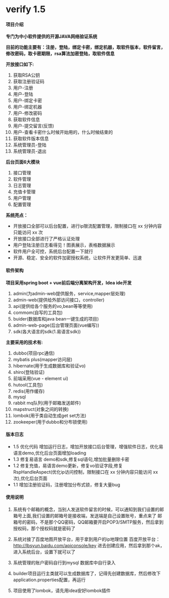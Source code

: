 # verify 1.5

#### 项目介绍

**专门为中小软件提供的开源JAVA网络验证系统**

**目前的功能主要有：注册，登陆，绑定卡密，绑定机器，取软件版本，软件留言，修改密码，取卡密期限，rsa算法加密登陆，取软件信息**

**开放接口如下:**
1. 获取RSA公钥
2. 获取注册验证码
3. 用户-注册
4. 用户-登陆
5. 用户-绑定卡密
6. 用户-绑定机器
7. 用户-修改密码
8. 获取软件信息
9. 用户-提交留言(反馈)
10. 用户-查看卡密什么时候开始用的，什么时候结束的
11. 获取软件版本信息
12. 系统管理员-登陆
13. 系统管理员-退出

**后台页面6大模块**
1. 接口管理
2. 软件管理
3. 日志管理
4. 充值卡管理
5. 用户管理
6. 配置管理

**系统亮点：**
* 开放接口全部可以后台配置，进行ip限流配置管理，限制接口在 xx 分钟内容只能访问 xx 次
* 开放接口全部进行了严格认证处理
* 用户登陆注册日志看得见！图表展示，表格数据展示
* 软件用户全可控，系统后台配置一下就行
* 开源、稳定、安全的软件加密授权系统，让软件开发更简单、迅速

#### 软件架构
**项目采用spring boot + vue前后端分离架构开发，Idea ide开发**

1. admin(为admin-web提供服务，service,mapper层处理)
2. admin-web(提供给外部访问接口，controller)
3. api(提供给各个服务的vo,bean等等使用)
4. commom(自写的工具包)
5. buider(数据库和java bean一键生成的项目)
6. admin-web-page(后台管理页面(vue编写))
7. sdk(各大语言的sdk(1.易语言sdk))

**主要采用的技术有:**

1. dubbo(项目rpc通信)
2. mybatis plus(mapper访问层)
3. hibernate(用于生成数据库和验证vo)
4. shiro(登陆验证)
5. 前端采用(vue - element ui)
6. hutool(工具包)
7. redis(用作缓存)
8. mysql
9. rabbit mq队列(用于邮箱发送邮件)
10. mapstruct(对象之间的转换)
11. lombok(用于类自动生成get set方法)
12. zookeeper(用于dubbo和分布锁使用)

#### 版本日志

* 1.5 优化代码 增加运行日志，增加开放接口后台管理，增强软件日志，优化易语言demo,优化后台页面增加loading
* 1.3 修复易语言 demo和sdk,修复sql语句,增加批量删除卡密
* 1.2 修复充值，易语言demo更新，修复vo验证字段,修复RspHandleAspect(优化ip访问控制，限制接口在 xx 分钟内容只能访问 xx 次),优化后台页面
* 1.1 增加注册验证码，注册增加分布式锁，修复大量bug

#### 使用说明

1. 系统有个邮箱的概念，当别人发送软件留言的时候，可以通知到我们设置的邮箱号上面,我们设置的邮箱号是接收端，发送端是自己设置账号，重点来了
邮箱号的密码，不是那个QQ密码，QQ邮箱要开启POP3/SMTP服务，然后拿到授权码，那个授权码就是密码了

2. 系统对接了百度地图开放平台，用于拿到用户的ip地理位置
百度开放平台：http://lbsyun.baidu.com/apiconsole/key
进去创建应用，然后拿到那个ak，进入系统后台，设置下就可以了

3. 系统管理的账户密码自行到mysql 数据库中自行录入

4. builder项目运行主类就可以生成数据库了，记得先创建数据库，然后修改下application.properties配置，再运行

5. 项目使用了lombok，请先用idea安好lombok插件



